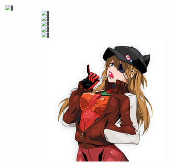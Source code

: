 <!--
**ZiGmaX809/ZiGmaX809** is a ✨ _special_ ✨ repository because its `README.md` (this file) appears on your GitHub profile.

Here are some ideas to get you started:

- 🔭 I’m currently working on ...
- 🌱 I’m currently learning ...
- 👯 I’m looking to collaborate on ...
- 🤔 I’m looking for help with ...
- 💬 Ask me about ...
- 📫 How to reach me: ...
- 😄 Pronouns: ...
- ⚡ Fun fact: ...
-->

[<img align="left" width="390" alt="🤿" src="https://metrics.lecoq.io/ZiGmaX809?template=classic&isocalendar=1&stars=1&followup=1&achievements=1&pagespeed=1&base.indepth=false&isocalendar.duration=half-year&stars.limit=4&followup.sections=repositories&followup.indepth=false&achievements.threshold=C&achievements.secrets=true&achievements.display=compact&achievements.limit=0&pagespeed.url=https%3A%2F%2Fwww.zigma.cc&pagespeed.detailed=false&pagespeed.screenshot=false&config.timezone=Asia%2FShanghai">](#)

[<img align="right" width="390" alt="🤿" src="https://github-readme-stats.vercel.app/api?username=ZiGmaX809&hide_border=true&show_icons=true&theme=vue">](#)

[<img align="right" width="390" alt="🤿" src="http://github-readme-streak-stats.herokuapp.com?user=ZiGmaX809&hide_border=true&theme=vue">](#)

[<img align="right" width="390" alt="🤿" src="https://github-readme-stats.vercel.app/api/top-langs/?username=ZiGmaX809&hide=html&langs_count=8&layout=compact&hide_border=true&theme=vue">](#)

[<img align="right" width="390" alt="🤿" src="https://github-readme-stats.vercel.app/api/pin/?username=ZiGmaX809&repo=Dox&hide_border=true&theme=vue">](#)

[<img align="right" width="390" alt="🤿" src="https://github-readme-stats.vercel.app/api/wakatime?username=ZiGma&hide_border=true&theme=vue">](#)

[<img align="right" width="390" alt="🤿" src="https://raw.githubusercontent.com/ZiGmaX809/ZiGmaX809/main/asuka_langley_shikinami.png">](#)